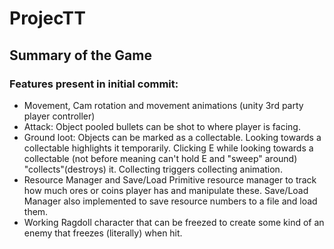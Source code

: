 # ProjecTT
## Summary of the Game

### Features present in initial commit:
- Movement, Cam rotation and movement animations (unity 3rd party player controller)
- Attack:
    Object pooled bullets can be shot to where player is facing.
- Ground loot:
    Objects can be marked as a collectable. Looking towards a collectable highlights it temporarily. Clicking E while looking towards a collectable (not before meaning can't hold E and "sweep" around) "collects"(destroys) it. Collecting triggers collecting animation.
- Resource Manager and Save/Load
    Primitive resource manager to track how much ores or coins player has and manipulate these. Save/Load Manager also implemented to save resource numbers to a file and load them.
- Working Ragdoll character that can be freezed to create some kind of an enemy that freezes (literally) when hit.

